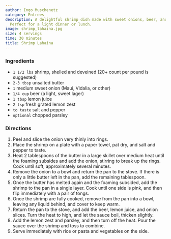 ```yaml
---
author: Ingo Muschenetz
category: Entrees
description: A delightful shrimp dish made with sweet onions, beer, and lemon zest.
  Perfect for a light dinner or lunch.
image: shrimp_lahaina.jpg
size: 4 servings
time: 30 minutes
title: Shrimp Lahaina
---
```

### Ingredients

* `1 1/2 lbs` shrimp, shelled and deveined (20+ count per pound is suggested)
* `2-3 tbsp` unsalted butter
* `1` medium sweet onion (Maui, Vidalia, or other)
* `1/4 cup` beer (a light, sweet lager)
* `1 tbsp` lemon juice
* `2 tsp` fresh grated lemon zest
* `to taste` salt and pepper
* `optional` chopped parsley

### Directions

1. Peel and slice the onion very thinly into rings. 
2. Place the shrimp on a plate with a paper towel, pat dry, and salt and pepper to taste. 
3. Heat 2 tablespoons of the butter in a large skillet over medium heat until the foaming subsides and add the onion, stirring to break up the rings. Cook until soft, approximately several minutes. 
4. Remove the onion to a bowl and return the pan to the stove. If there is only a little butter left in the pan, add the remaining tablespoon.
5. Once the butter has melted again and the foaming subsided, add the shrimp to the pan in a single layer. Cook until one side is pink, and then flip immediately with a pair of tongs. 
6. Once the shrimp are fully cooked, remove from the pan into a bowl, leaving any liquid behind, and cover to keep warm.
7. Return the pan to the stove, and add the beer, lemon juice, and onion slices. Turn the heat to high, and let the sauce boil, thicken slightly. 
8. Add the lemon zest and parsley, and then turn off the heat. Pour the sauce over the shrimp and toss to combine. 
9. Serve immediately with rice or pasta and vegetables on the side.